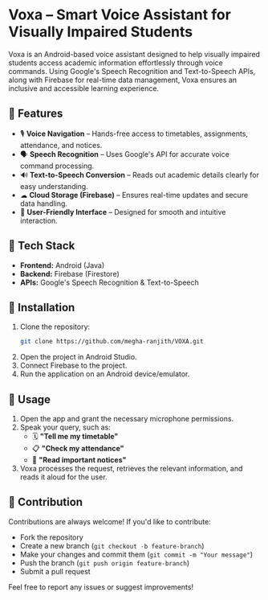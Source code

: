 # Voxa – Smart Voice Assistant for Visually Impaired Students  

Voxa is an Android-based voice assistant designed to help visually impaired students access academic information effortlessly through voice commands. Using Google's Speech Recognition and Text-to-Speech APIs, along with Firebase for real-time data management, Voxa ensures an inclusive and accessible learning experience.  

## 📌 Features  

- 🎙 **Voice Navigation** – Hands-free access to timetables, assignments, attendance, and notices.  
- 🗣 **Speech Recognition** – Uses Google's API for accurate voice command processing.  
- 🔊 **Text-to-Speech Conversion** – Reads out academic details clearly for easy understanding.  
- ☁ **Cloud Storage (Firebase)** – Ensures real-time updates and secure data handling.  
- 🎯 **User-Friendly Interface** – Designed for smooth and intuitive interaction.  

## 🚀 Tech Stack  

- **Frontend:** Android (Java)  
- **Backend:** Firebase (Firestore)  
- **APIs:** Google's Speech Recognition & Text-to-Speech  

## 🔧 Installation  

1. Clone the repository:  
   ```bash
   git clone https://github.com/megha-ranjith/VOXA.git
   ```
2. Open the project in Android Studio.
3. Connect Firebase to the project.
4. Run the application on an Android device/emulator.

## 📜 Usage  

1. Open the app and grant the necessary microphone permissions.  
2. Speak your query, such as:  
   - 🗓 **"Tell me my timetable"**  
   - 📋 **"Check my attendance"**  
   - 📢 **"Read important notices"**  
3. Voxa processes the request, retrieves the relevant information, and reads it aloud for the user.  

## 🤝 Contribution  

Contributions are always welcome! If you'd like to contribute:  
- Fork the repository  
- Create a new branch (`git checkout -b feature-branch`)  
- Make your changes and commit them (`git commit -m "Your message"`)  
- Push the branch (`git push origin feature-branch`)  
- Submit a pull request  

Feel free to report any issues or suggest improvements!  

